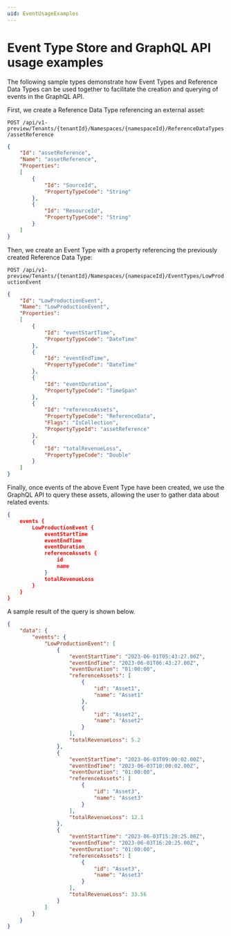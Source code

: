 ```yaml
---
uid: EventUsageExamples
--- 
```


# Event Type Store and GraphQL API usage examples 

The following sample types demonstrate how Event Types and Reference Data Types can be used together to facilitate the creation and querying of events in the GraphQL API.  

First, we create a Reference Data Type referencing an external asset: 

`POST /api/v1-preview/Tenants/{tenantId}/Namespaces/{namespaceId}/ReferenceDataTypes/assetReference`
<br>

```json
{
    "Id": "assetReference",
    "Name": "assetReference",
    "Properties":
    [
        {
            "Id": "SourceId",
            "PropertyTypeCode": "String"
        },
        {
            "Id": "ResourceId",
            "PropertyTypeCode": "String"
        }
    ]
}
```

Then, we create an Event Type with a property referencing the previously created Reference Data Type:

`POST /api/v1-preview/Tenants/{tenantId}/Namespaces/{namespaceId}/EventTypes/LowProductionEvent`
<br>
  
```json
{
    "Id": "LowProductionEvent",
    "Name": "LowProductionEvent",
    "Properties":
    [
        {
            "Id": "eventStartTime",
            "PropertyTypeCode": "DateTime"
        },
        {
            "Id": "eventEndTime",
            "PropertyTypeCode": "DateTime"
        },
        {
            "Id": "eventDuration",
            "PropertyTypeCode": "TimeSpan"
        },
        {
            "Id": "referenceAssets",
            "PropertyTypeCode": "ReferenceData",
            "Flags": "IsCollection",
            "PropertyTypeId": "assetReference"
        },
        {
            "Id": "totalRevenueLoss",
            "PropertyTypeCode": "Double"
        }
    ]
}
```

Finally, once events of the above Event Type have been created, we use the GraphQL API to query these assets, allowing the user to gather data about related events.
<br>
  
```json
{
    events {
        LowProductionEvent {
            eventStartTime
            eventEndTime
            eventDuration
            referenceAssets {
                id
                name
            }
            totalRevenueLoss
        }
    }
}
```

A sample result of the query is shown below. 
<br>
  
```json
{
    "data": {
        "events": {
            "LowProductionEvent": [
                {
                    "eventStartTime": "2023-06-01T05:43:27.00Z",
                    "eventEndTime": "2023-06-01T06:43:27.00Z",
                    "eventDuration": "01:00:00",
                    "referenceAssets": [
                        {
                            "id": "Asset1",
                            "name": "Asset1"
                        },
                        {
                            "id": "Asset2",
                            "name": "Asset2"
                        }
                    ],
                    "totalRevenueLoss": 5.2
                },
                {
                    "eventStartTime": "2023-06-03T09:00:02.00Z",
                    "eventEndTime": "2023-06-03T10:00:02.00Z",
                    "eventDuration": "01:00:00",
                    "referenceAssets": [
                        {
                            "id": "Asset3",
                            "name": "Asset3"
                        }
                    ],
                    "totalRevenueLoss": 12.1
                },
                {
                    "eventStartTime": "2023-06-03T15:20:25.00Z",
                    "eventEndTime": "2023-06-03T16:20:25.00Z",
                    "eventDuration": "01:00:00",
                    "referenceAssets": [
                        {
                            "id": "Asset3",
                            "name": "Asset3"
                        }
                    ],
                    "totalRevenueLoss": 33.56
                }
            ]
        }
    }
}
```
